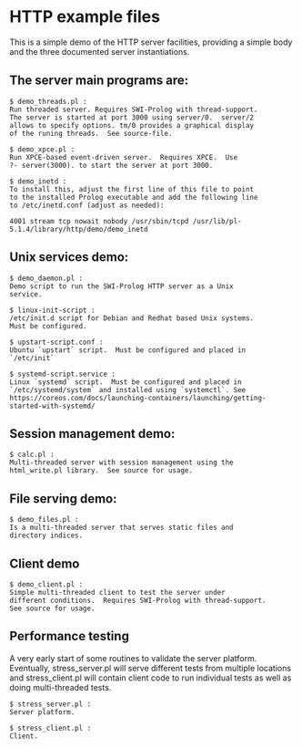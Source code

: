 # HTTP example files

This is a simple demo of the  HTTP server facilities, providing a simple
body and the three documented server instantiations.

## The server main programs are:

	$ demo_threads.pl :
	Run threaded server. Requires SWI-Prolog with thread-support.
	The server is started at port 3000 using server/0.  server/2
	allows to specify options. tm/0 provides a graphical display
	of the runing threads.  See source-file.

	$ demo_xpce.pl :
	Run XPCE-based event-driven server.  Requires XPCE.  Use
	?- server(3000). to start the server at port 3000.

	$ demo_inetd :
	To install this, adjust the first line of this file to point
	to the installed Prolog executable and add the following line
	to /etc/inetd.conf (adjust as needed):

	4001 stream tcp nowait nobody /usr/sbin/tcpd /usr/lib/pl-5.1.4/library/http/demo/demo_inetd

## Unix services demo:

	$ demo_daemon.pl :
	Demo script to run the SWI-Prolog HTTP server as a Unix
	service.

	$ linux-init-script :
	/etc/init.d script for Debian and Redhat based Unix systems.
	Must be configured.

	$ upstart-script.conf :
	Ubuntu `upstart` script.  Must be configured and placed in
	`/etc/init`

	$ systemd-script.service :
	Linux `systemd` script.  Must be configured and placed in
	`/etc/systemd/system` and installed using `systemctl`. See
	https://coreos.com/docs/launching-containers/launching/getting-started-with-systemd/

## Session management demo:

	$ calc.pl :
	Multi-threaded server with session management using the
	html_write.pl library.  See source for usage.

## File serving demo:

	$ demo_files.pl :
	Is a multi-threaded server that serves static files and
	directory indices.

## Client demo

	$ demo_client.pl :
	Simple multi-threaded client to test the server under
	different conditions.  Requires SWI-Prolog with thread-support.
	See source for usage.

## Performance testing

A very early start of some  routines   to  validate the server platform.
Eventually, stress_server.pl will serve different   tests  from multiple
locations  and  stress_client.pl  will  contain    client  code  to  run
individual tests as well as doing multi-threaded tests.

	$ stress_server.pl :
	Server platform.

	$ stress_client.pl :
	Client.















